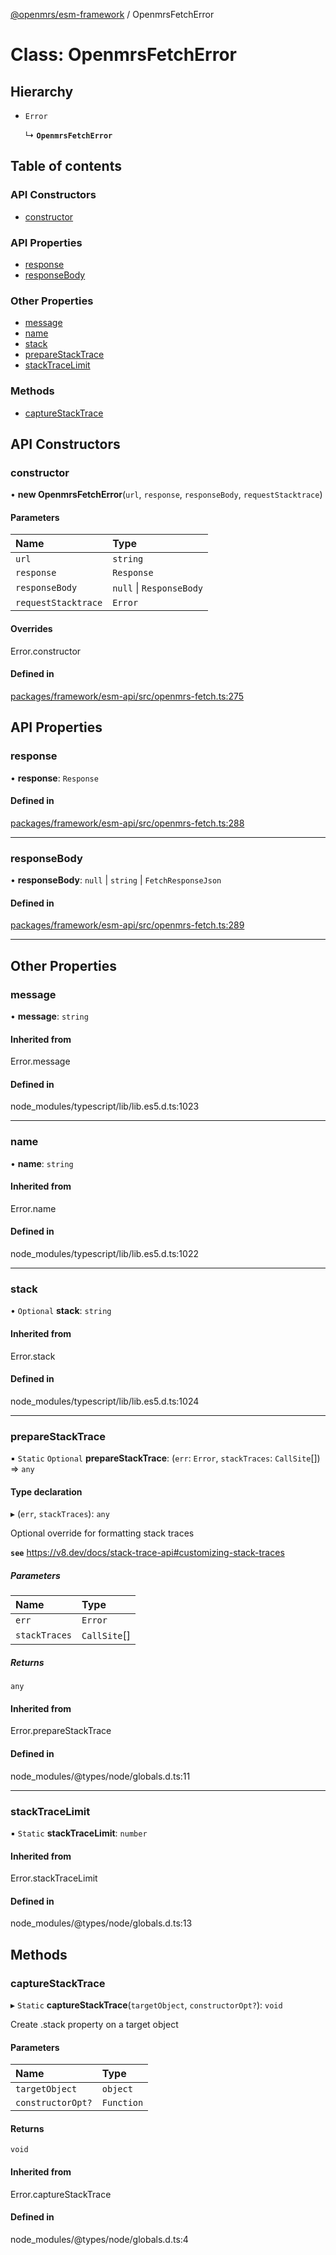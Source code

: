 [@openmrs/esm-framework](../API.md) / OpenmrsFetchError

# Class: OpenmrsFetchError

## Hierarchy

- `Error`

  ↳ **`OpenmrsFetchError`**

## Table of contents

### API Constructors

- [constructor](OpenmrsFetchError.md#constructor)

### API Properties

- [response](OpenmrsFetchError.md#response)
- [responseBody](OpenmrsFetchError.md#responsebody)

### Other Properties

- [message](OpenmrsFetchError.md#message)
- [name](OpenmrsFetchError.md#name)
- [stack](OpenmrsFetchError.md#stack)
- [prepareStackTrace](OpenmrsFetchError.md#preparestacktrace)
- [stackTraceLimit](OpenmrsFetchError.md#stacktracelimit)

### Methods

- [captureStackTrace](OpenmrsFetchError.md#capturestacktrace)

## API Constructors

### constructor

• **new OpenmrsFetchError**(`url`, `response`, `responseBody`, `requestStacktrace`)

#### Parameters

| Name | Type |
| :------ | :------ |
| `url` | `string` |
| `response` | `Response` |
| `responseBody` | ``null`` \| `ResponseBody` |
| `requestStacktrace` | `Error` |

#### Overrides

Error.constructor

#### Defined in

[packages/framework/esm-api/src/openmrs-fetch.ts:275](https://github.com/nanfuka/openmrs-esm-core/blob/master/packages/framework/esm-api/src/openmrs-fetch.ts#L275)

## API Properties

### response

• **response**: `Response`

#### Defined in

[packages/framework/esm-api/src/openmrs-fetch.ts:288](https://github.com/nanfuka/openmrs-esm-core/blob/master/packages/framework/esm-api/src/openmrs-fetch.ts#L288)

___

### responseBody

• **responseBody**: ``null`` \| `string` \| `FetchResponseJson`

#### Defined in

[packages/framework/esm-api/src/openmrs-fetch.ts:289](https://github.com/nanfuka/openmrs-esm-core/blob/master/packages/framework/esm-api/src/openmrs-fetch.ts#L289)

___

## Other Properties

### message

• **message**: `string`

#### Inherited from

Error.message

#### Defined in

node_modules/typescript/lib/lib.es5.d.ts:1023

___

### name

• **name**: `string`

#### Inherited from

Error.name

#### Defined in

node_modules/typescript/lib/lib.es5.d.ts:1022

___

### stack

• `Optional` **stack**: `string`

#### Inherited from

Error.stack

#### Defined in

node_modules/typescript/lib/lib.es5.d.ts:1024

___

### prepareStackTrace

▪ `Static` `Optional` **prepareStackTrace**: (`err`: `Error`, `stackTraces`: `CallSite`[]) => `any`

#### Type declaration

▸ (`err`, `stackTraces`): `any`

Optional override for formatting stack traces

**`see`** https://v8.dev/docs/stack-trace-api#customizing-stack-traces

##### Parameters

| Name | Type |
| :------ | :------ |
| `err` | `Error` |
| `stackTraces` | `CallSite`[] |

##### Returns

`any`

#### Inherited from

Error.prepareStackTrace

#### Defined in

node_modules/@types/node/globals.d.ts:11

___

### stackTraceLimit

▪ `Static` **stackTraceLimit**: `number`

#### Inherited from

Error.stackTraceLimit

#### Defined in

node_modules/@types/node/globals.d.ts:13

## Methods

### captureStackTrace

▸ `Static` **captureStackTrace**(`targetObject`, `constructorOpt?`): `void`

Create .stack property on a target object

#### Parameters

| Name | Type |
| :------ | :------ |
| `targetObject` | `object` |
| `constructorOpt?` | `Function` |

#### Returns

`void`

#### Inherited from

Error.captureStackTrace

#### Defined in

node_modules/@types/node/globals.d.ts:4
